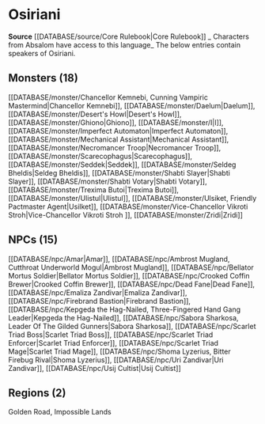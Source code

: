 ﻿---
id: '40'
name: Osiriani
rarity: Uncommon
source: '[[DATABASE/source/Core Rulebook|Core Rulebook]]'
trait:
- '[[DATABASE/trait/Uncommon|Uncommon]]'
type: Language

---
# Osiriani

**Source** [[DATABASE/source/Core Rulebook|Core Rulebook]] 
_ Characters from Absalom have access to this language_
The below entries contain speakers of Osiriani.

## Monsters (18)

[[DATABASE/monster/Chancellor Kemnebi, Cunning Vampiric Mastermind|Chancellor Kemnebi]], [[DATABASE/monster/Daelum|Daelum]], [[DATABASE/monster/Desert's Howl|Desert's Howl]], [[DATABASE/monster/Ghiono|Ghiono]], [[DATABASE/monster/I|I]], [[DATABASE/monster/Imperfect Automaton|Imperfect Automaton]], [[DATABASE/monster/Mechanical Assistant|Mechanical Assistant]], [[DATABASE/monster/Necromancer Troop|Necromancer Troop]], [[DATABASE/monster/Scarecophagus|Scarecophagus]], [[DATABASE/monster/Seddek|Seddek]], [[DATABASE/monster/Seldeg Bheldis|Seldeg Bheldis]], [[DATABASE/monster/Shabti Slayer|Shabti Slayer]], [[DATABASE/monster/Shabti Votary|Shabti Votary]], [[DATABASE/monster/Trexima Butoi|Trexima Butoi]], [[DATABASE/monster/Ulistul|Ulistul]], [[DATABASE/monster/Ulsiket, Friendly Pactmaster Agent|Usilket]], [[DATABASE/monster/Vice-Chancellor Vikroti Stroh|Vice-Chancellor Vikroti Stroh ]], [[DATABASE/monster/Zridi|Zridi]]

## NPCs (15)

[[DATABASE/npc/Amar|Amar]], [[DATABASE/npc/Ambrost Mugland, Cutthroat Underworld Mogul|Ambrost Mugland]], [[DATABASE/npc/Bellator Mortus Soldier|Bellator Mortus Soldier]], [[DATABASE/npc/Crooked Coffin Brewer|Crooked Coffin Brewer]], [[DATABASE/npc/Dead Fane|Dead Fane]], [[DATABASE/npc/Emaliza Zandivar|Emaliza Zandivar]], [[DATABASE/npc/Firebrand Bastion|Firebrand Bastion]], [[DATABASE/npc/Kepgeda the Hag-Nailed, Three-Fingered Hand Gang Leader|Kepgeda the Hag-Nailed]], [[DATABASE/npc/Sabora Sharkosa, Leader Of The Gilded Gunners|Sabora Sharkosa]], [[DATABASE/npc/Scarlet Triad Boss|Scarlet Triad Boss]], [[DATABASE/npc/Scarlet Triad Enforcer|Scarlet Triad Enforcer]], [[DATABASE/npc/Scarlet Triad Mage|Scarlet Triad Mage]], [[DATABASE/npc/Shoma Lyzerius, Bitter Firebug Rival|Shoma Lyzerius]], [[DATABASE/npc/Uri Zandivar|Uri Zandivar]], [[DATABASE/npc/Usij Cultist|Usij Cultist]]

## Regions (2)

Golden Road, Impossible Lands